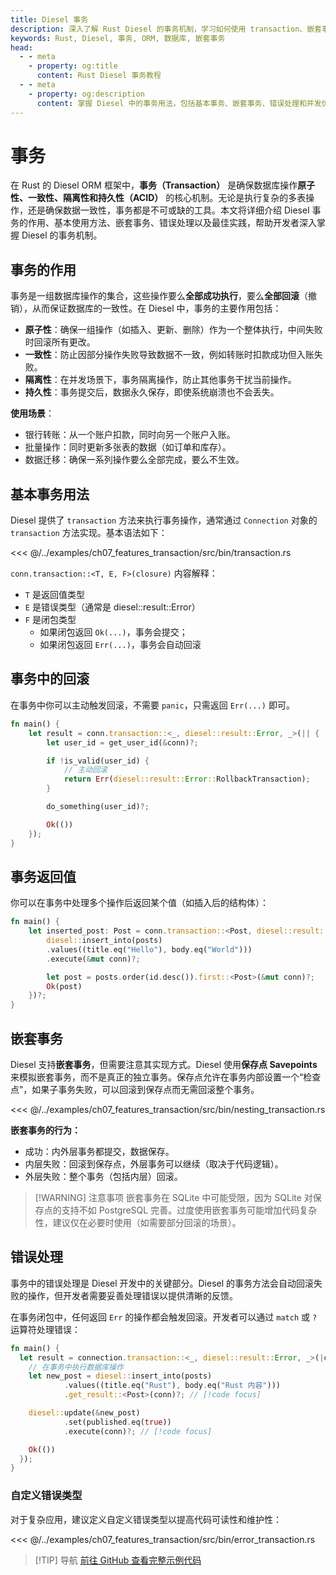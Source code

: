 ```yaml
---
title: Diesel 事务
description: 深入了解 Rust Diesel 的事务机制，学习如何使用 transaction、嵌套事务、错误处理及最佳实践，确保数据库操作的原子性和一致性。
keywords: Rust, Diesel, 事务, ORM, 数据库, 嵌套事务
head:
  - - meta
    - property: og:title
      content: Rust Diesel 事务教程
  - - meta
    - property: og:description
      content: 掌握 Diesel 中的事务用法，包括基本事务、嵌套事务、错误处理和并发优化。
---
```


# 事务

在 Rust 的 Diesel ORM 框架中，**事务（Transaction）** 是确保数据库操作**原子性、一致性、隔离性和持久性（ACID）**
的核心机制。无论是执行复杂的多表操作，还是确保数据一致性，事务都是不可或缺的工具。本文将详细介绍 Diesel
事务的作用、基本使用方法、嵌套事务、错误处理以及最佳实践，帮助开发者深入掌握 Diesel 的事务机制。

## 事务的作用

事务是一组数据库操作的集合，这些操作要么**全部成功执行**，要么**全部回滚**（撤销），从而保证数据库的一致性。在 Diesel
中，事务的主要作用包括：

* **原子性**：确保一组操作（如插入、更新、删除）作为一个整体执行，中间失败时回滚所有更改。
* **一致性**：防止因部分操作失败导致数据不一致，例如转账时扣款成功但入账失败。
* **隔离性**：在并发场景下，事务隔离操作，防止其他事务干扰当前操作。
* **持久性**：事务提交后，数据永久保存，即使系统崩溃也不会丢失。

**使用场景**：

- 银行转账：从一个账户扣款，同时向另一个账户入账。
- 批量操作：同时更新多张表的数据（如订单和库存）。
- 数据迁移：确保一系列操作要么全部完成，要么不生效。

## 基本事务用法

Diesel 提供了 `transaction` 方法来执行事务操作，通常通过 `Connection` 对象的 `transaction` 方法实现。基本语法如下：

<<< @/../examples/ch07_features_transaction/src/bin/transaction.rs

`conn.transaction::<T, E, F>(closure)` 内容解释：

- `T` 是返回值类型
- `E` 是错误类型（通常是 diesel::result::Error）
- `F` 是闭包类型
    - 如果闭包返回 `Ok(...)`，事务会提交；
    - 如果闭包返回 `Err(...)`，事务会自动回滚

## 事务中的回滚

在事务中你可以主动触发回滚，不需要 `panic`，只需返回 `Err(...)` 即可。

```rust
fn main() {
    let result = conn.transaction::<_, diesel::result::Error, _>(|| {
        let user_id = get_user_id(&conn)?;

        if !is_valid(user_id) {
            // 主动回滚
            return Err(diesel::result::Error::RollbackTransaction);
        }

        do_something(user_id)?;

        Ok(())
    });
}
```

## 事务返回值

你可以在事务中处理多个操作后返回某个值（如插入后的结构体）：

```rust
fn main() {
    let inserted_post: Post = conn.transaction::<Post, diesel::result::Error, _>(|| {
        diesel::insert_into(posts)
        .values((title.eq("Hello"), body.eq("World")))
        .execute(&mut conn)?;

        let post = posts.order(id.desc()).first::<Post>(&mut conn)?;
        Ok(post)
    })?;
}
```

## 嵌套事务

Diesel 支持**嵌套事务**，但需要注意其实现方式。Diesel 使用**保存点 Savepoints**来模拟嵌套事务，而不是真正的独立事务。保存点允许在事务内部设置一个“检查点”，如果子事务失败，可以回滚到保存点而无需回滚整个事务。

<<< @/../examples/ch07_features_transaction/src/bin/nesting_transaction.rs

**嵌套事务的行为：**
- 成功：内外层事务都提交，数据保存。
- 内层失败：回滚到保存点，外层事务可以继续（取决于代码逻辑）。
- 外层失败：整个事务（包括内层）回滚。

> [!WARNING] 注意事项
> 嵌套事务在 SQLite 中可能受限，因为 SQLite 对保存点的支持不如 PostgreSQL 完善。过度使用嵌套事务可能增加代码复杂性，建议仅在必要时使用（如需要部分回滚的场景）。

## 错误处理

事务中的错误处理是 Diesel 开发中的关键部分。Diesel 的事务方法会自动回滚失败的操作，但开发者需要妥善处理错误以提供清晰的反馈。

在事务闭包中，任何返回 `Err` 的操作都会触发回滚。开发者可以通过 `match` 或 `?` 运算符处理错误：

```rust
fn main() {
  let result = connection.transaction::<_, diesel::result::Error, _>(|conn| {
    // 在事务中执行数据库操作
    let new_post = diesel::insert_into(posts)
            .values((title.eq("Rust"), body.eq("Rust 内容")))
            .get_result::<Post>(conn)?; // [!code focus]

    diesel::update(&new_post)
            .set(published.eq(true))
            .execute(conn)?; // [!code focus]

    Ok(())
  });
}
```


### 自定义错误类型

对于复杂应用，建议定义自定义错误类型以提高代码可读性和维护性：

<<< @/../examples/ch07_features_transaction/src/bin/error_transaction.rs

> [!TIP] 导航
> [前往 GitHub 查看完整示例代码](https://github.com/nonfan/diesel-demo/tree/docs/examples/ch07_features_transaction)

